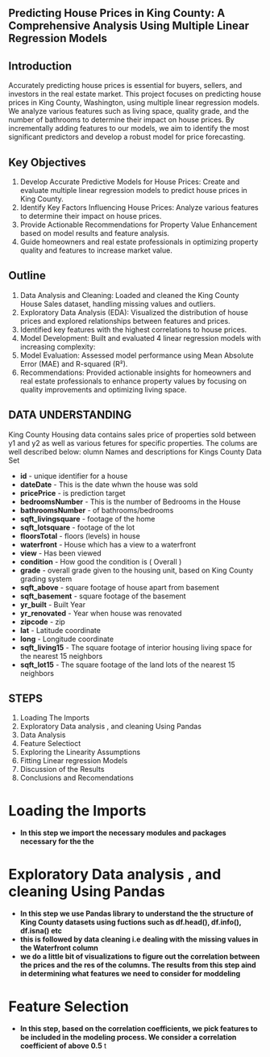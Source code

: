## Predicting House Prices in King County: A Comprehensive Analysis Using Multiple Linear Regression Models
## Introduction
Accurately predicting house prices is essential for buyers, sellers, and investors in the real estate market. This project focuses on predicting house prices in King County, Washington, using multiple linear regression models. We analyze various features such as living space, quality grade, and the number of bathrooms to determine their impact on house prices. By incrementally adding features to our models, we aim to identify the most significant predictors and develop a robust model for price forecasting.

## Key Objectives 

1. Develop Accurate Predictive Models for House Prices: Create and evaluate multiple linear regression models to predict house prices in King County.
2. Identify Key Factors Influencing House Prices: Analyze various features to determine their impact on house prices.
3. Provide Actionable Recommendations for Property Value Enhancement based on model results and feature analysis.
4. Guide homeowners and real estate professionals in optimizing property quality and features to increase market value.

## Outline
1. Data Analysis and Cleaning: Loaded and cleaned the King County House Sales dataset, handling missing values and outliers.
2. Exploratory Data Analysis (EDA):  Visualized the distribution of house prices and explored relationships between features and prices.
3. Identified key features with the highest correlations to house prices.
4. Model Development: Built and evaluated 4 linear regression models with increasing complexity:
5. Model Evaluation: Assessed model performance using Mean Absolute Error (MAE) and R-squared (R²).
6. Recommendations: Provided actionable insights for homeowners and real estate professionals to enhance property values by focusing on quality improvements and optimizing living space.

## DATA UNDERSTANDING

King  County Housing data contains sales price of properties  sold between y1 and y2 as well as various fetures for specific properties. The colums are well described below:
olumn Names and descriptions for Kings County Data Set
* **id** - unique identifier  for a house
* **dateDate** - This is the date whwn the house was sold
* **pricePrice** -  is prediction target
* **bedroomsNumber** - This is the number  of Bedrooms in the House
* **bathroomsNumber** -  of bathrooms/bedrooms
* **sqft_livingsquare** -  footage of the home
* **sqft_lotsquare** -  footage of the lot
* **floorsTotal** -  floors (levels) in house
* **waterfront** - House which has a view to a waterfront
* **view** - Has been viewed
* **condition** - How good the condition is ( Overall )
* **grade** - overall grade given to the housing unit, based on King County grading system
* **sqft_above** - square footage of house apart from basement
* **sqft_basement** - square footage of the basement
* **yr_built** - Built Year
* **yr_renovated** - Year when house was renovated
* **zipcode** - zip
* **lat** - Latitude coordinate
* **long** - Longitude coordinate
* **sqft_living15** - The square footage of interior housing living space for the nearest 15 neighbors
* **sqft_lot15** - The square footage of the land lots of the nearest 15 neighbors

## STEPS 
1. Loading The Imports
2. Exploratory Data analysis , and cleaning Using Pandas
3. Data Analysis
4. Feature Selectioct
5. Exploring the Linearity Assumptions
6. Fitting Linear regression Models
7. Discussion of the Results
8. Conclusions and Recomendations

# Loading the Imports
* **In this step we import the necessary modules and packages  necessary for the the**

# Exploratory Data analysis , and cleaning Using Pandas
* **In this step we use Pandas library to understand the the structure of King County datasets using fuctions such as df.head(), df.info(), df.isna() etc**
* **this is followed by data cleaning i.e dealing with the missing values in the Waterfront column**
* **we do a little bit of visualizations to figure out the correlation between the prices and the res of the columns. The results from this step aind in determining what features we need to consider for moddeling**

# Feature Selection
* **In this step, based on the correlation coefficients, we pick features to be included in the modeling process. We consider a correlation coefficient of above 0.5**
t







